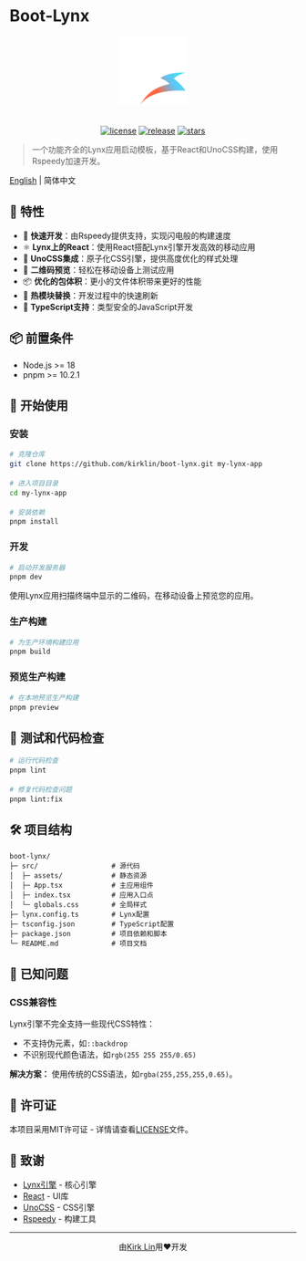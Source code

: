 # Boot-Lynx

<p align="center">
  <img src="https://github.com/kirklin/boot-lynx/raw/master/src/assets/lynx-logo.png" alt="Boot-Lynx Logo" width="120" height="120" style="margin-bottom: 20px" />
</p>

<p align="center">
  <a href="https://github.com/kirklin/boot-lynx/blob/main/LICENSE"><img src="https://img.shields.io/github/license/kirklin/boot-lynx" alt="license"></a>
  <a href="https://github.com/kirklin/boot-lynx/releases"><img src="https://img.shields.io/github/v/release/kirklin/boot-lynx" alt="release"></a>
  <a href="https://github.com/kirklin/boot-lynx"><img src="https://img.shields.io/github/stars/kirklin/boot-lynx?style=social" alt="stars"></a>
</p>

> 一个功能齐全的Lynx应用启动模板，基于React和UnoCSS构建，使用Rspeedy加速开发。

[English](./README.md) | 简体中文

## 🌟 特性

- 🚀 **快速开发**：由Rspeedy提供支持，实现闪电般的构建速度
- ⚛️ **Lynx上的React**：使用React搭配Lynx引擎开发高效的移动应用
- 🎨 **UnoCSS集成**：原子化CSS引擎，提供高度优化的样式处理
- 📱 **二维码预览**：轻松在移动设备上测试应用
- 📦 **优化的包体积**：更小的文件体积带来更好的性能
- 🔄 **热模块替换**：开发过程中的快速刷新
- 🧩 **TypeScript支持**：类型安全的JavaScript开发

## 📦 前置条件

- Node.js >= 18
- pnpm >= 10.2.1

## 🚀 开始使用

### 安装

```bash
# 克隆仓库
git clone https://github.com/kirklin/boot-lynx.git my-lynx-app

# 进入项目目录
cd my-lynx-app

# 安装依赖
pnpm install
```

### 开发

```bash
# 启动开发服务器
pnpm dev
```

使用Lynx应用扫描终端中显示的二维码，在移动设备上预览您的应用。

### 生产构建

```bash
# 为生产环境构建应用
pnpm build
```

### 预览生产构建

```bash
# 在本地预览生产构建
pnpm preview
```

## 🧪 测试和代码检查

```bash
# 运行代码检查
pnpm lint

# 修复代码检查问题
pnpm lint:fix
```

## 🛠️ 项目结构

```
boot-lynx/
├─ src/                  # 源代码
│  ├─ assets/            # 静态资源
│  ├─ App.tsx            # 主应用组件
│  ├─ index.tsx          # 应用入口点
│  └─ globals.css        # 全局样式
├─ lynx.config.ts        # Lynx配置
├─ tsconfig.json         # TypeScript配置
├─ package.json          # 项目依赖和脚本
└─ README.md             # 项目文档
```

## 🚧 已知问题

### CSS兼容性

Lynx引擎不完全支持一些现代CSS特性：

- 不支持伪元素，如`::backdrop`
- 不识别现代颜色语法，如`rgb(255 255 255/0.65)`

**解决方案：** 使用传统的CSS语法，如`rgba(255,255,255,0.65)`。

## 📄 许可证

本项目采用MIT许可证 - 详情请查看[LICENSE](LICENSE)文件。

## 🙏 致谢

- [Lynx引擎](https://lynxjs.org/zh/index.html) - 核心引擎
- [React](https://reactjs.org/) - UI库
- [UnoCSS](https://github.com/unocss/unocss) - CSS引擎
- [Rspeedy](https://github.com/web-infra-dev/rspack) - 构建工具

---

<p align="center">由<a href="https://github.com/kirklin">Kirk Lin</a>用❤️开发</p>
